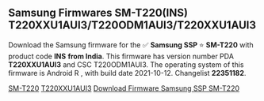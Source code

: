 <h2>Samsung Firmwares SM-T220(INS) T220XXU1AUI3/T220ODM1AUI3/T220XXU1AUI3</h2>
Download the Samsung firmware for the ✅ <strong>Samsung SSP </strong> ⭐ <strong>SM-T220</strong> with product code <strong>INS</strong> <strong> from India</strong>. This firmware has version number PDA <strong>T220XXU1AUI3</strong> and CSC T220ODM1AUI3. The operating system of this firmware is Android R , with build date 2021-10-12. Changelist <strong>22351182</strong>.


[SM-T220](https://samfirm.shop/samsung/model/SM-T220)
[T220XXU1AUI3](https://samfirm.shop/samsung/pda/T220XXU1AUI3)
[Download Firmware Samsung SSP SM-T220](https://samfirm.shop/samsung/firmware/464546)
